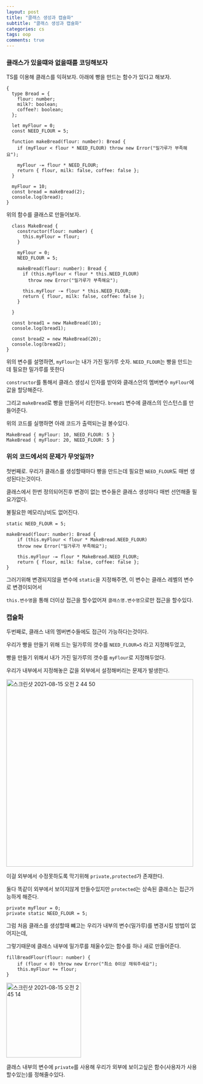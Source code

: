```yaml
---
layout: post
title: "클래스 생성과 캡슐화"
subtitle: "클래스 생성과 캡슐화"
categories: cs
tags: oop
comments: true
---
```


### 클래스가 있을떄와 없을때를 코딩해보자

TS를 이용해 클래스를 익혀보자. 아래에 빵을 만드는 함수가 있다고 해보자.

```
{
  type Bread = {
    flour: number;
    milk?: boolean;
    coffee?: boolean;
  };

  let myFlour = 0;
  const NEED_FLOUR = 5;

  function makeBread(flour: number): Bread {
    if (myFlour < flour * NEED_FLOUR) throw new Error("밀가루가 부족해요");

    myFlour -= flour * NEED_FLOUR;
    return { flour, milk: false, coffee: false };
  }

  myFlour = 10;
  const bread = makeBread(2);
  console.log(bread);
}
```

위의 함수를 클래스로 만들어보자.

```
  class MakeBread {
    constructor(flour: number) {
      this.myFlour = flour;
    }

    myFlour = 0;
    NEED_FLOUR = 5;

    makeBread(flour: number): Bread {
      if (this.myFlour < flour * this.NEED_FLOUR)
        throw new Error("밀가루가 부족해요");

      this.myFlour -= flour * this.NEED_FLOUR;
      return { flour, milk: false, coffee: false };
    }

  }

  const bread1 = new MakeBread(10);
  console.log(bread1);

  const bread2 = new MakeBread(20);
  console.log(bread2);
}
```

위의 변수를 설명하면, `myFlour`는 내가 가진 밀가루 숫자. `NEED_FLOUR`는 빵을 만드는데 필요한 밀가루를 뜻한다

`constructor`를 통해서 클래스 생성시 인자를 받아와 클래스안의 멤버변수 `myFlour`에 값을 할당해준다.

그리고 `makeBread`로 빵을 만들어서 리턴한다. `bread1` 변수에 클래스의 인스턴스를 만들어준다.

위의 코드를 실행하면 아래 코드가 출력되는걸 볼수있다.

```
MakeBread { myFlour: 10, NEED_FLOUR: 5 }
MakeBread { myFlour: 20, NEED_FLOUR: 5 }
```

### 위의 코드에서의 문제가 무엇일까?

첫번째로. 우리가 클래스를 생성할때마다 빵을 만드는데 필요한 `NEED_FLOUR`도 매번 생성된다는것이다.

클래스에서 한번 정의되어진후 변경이 없는 변수들은 클래스 생성마다 매번 선언해줄 필요가없다.

불필요한 메모리낭비도 없어진다.

```
static NEED_FLOUR = 5;

makeBread(flour: number): Bread {
    if (this.myFlour < flour * MakeBread.NEED_FLOUR)
    throw new Error("밀가루가 부족해요");

    this.myFlour -= flour * MakeBread.NEED_FLOUR;
    return { flour, milk: false, coffee: false };
}
```

그러기위해 변경되지않을 변수에 `static`을 지정해주면, 이 변수는 클래스 레벨의 변수로 변경이되어서

`this.변수명`을 통해 더이상 접근을 할수없어져 `클래스명.변수명`으로만 접근을 할수있다.

### 캡슐화

두번째로, 클래스 내의 멤버변수들에도 접근이 가능하다는것이다.

우리가 빵을 만들기 위해 드는 밀가루의 갯수를 `NEED_FLOUR=5` 라고 지정해두었고,

빵을 만들기 위해서 내가 가진 밀가루의 갯수를 `myFlour`로 지정해두었다.

우리가 내부에서 지정해놓은 값을 외부에서 설정해버리는 문제가 발생한다.

<img width="493" alt="스크린샷 2021-08-15 오전 2 44 50" src="https://user-images.githubusercontent.com/56789064/129455843-d142e2b5-2379-4761-8660-ba688edb3974.png">

이걸 외부에서 수정못하도록 막기위해 `private,protected`가 존재한다.

둘다 똑같이 외부에서 보이지않게 만들수있지만 `protected`는 상속된 클래스는 접근가능하게 해준다.

```
private myFlour = 0;
private static NEED_FLOUR = 5;
```

그럼 처음 클래스를 생성할때 뺴고는 우리가 내부의 변수(밀가루)를 변경시킬 방법이 없어지는데,

그렇기때문에 클래스 내부에 밀가루를 채울수있는 함수를 하나 새로 만들어준다.

```
fillBreadFlour(flour: number) {
    if (flour < 0) throw new Error("최소 0이상 채워주세요");
    this.myFlour += flour;
}
```

<img width="197" alt="스크린샷 2021-08-15 오전 2 45 14" src="https://user-images.githubusercontent.com/56789064/129455852-a0ea9f79-fca2-440a-825e-9c0d9514af74.png">

클래스 내부의 변수에 `private`를 사용해 우리가 외부에 보이고싶은 함수(사용자가 사용할수있는)를 정해줄수있다.
